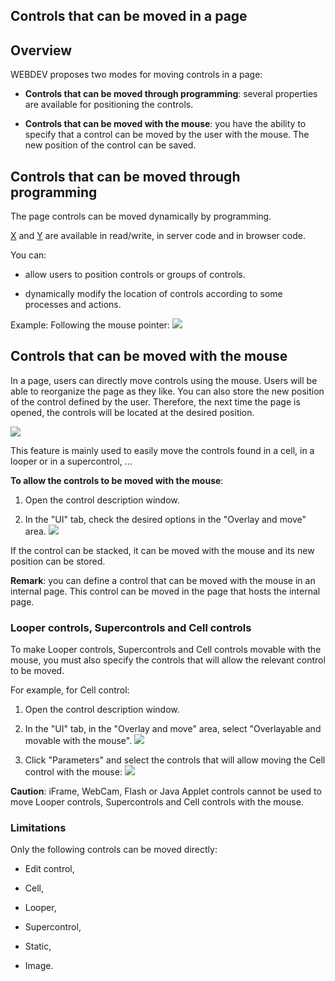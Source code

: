 
## Controls that can be moved in a page
			



<a name="NOTE1"></a>
<a name="NOTE1_1"></a>


## Overview
<a name="overview_ELTTEXTE000139"></a>
WEBDEV proposes two modes for moving controls in a page:

- **Controls that can be moved through programming**: several properties are available for positioning the controls.

- **Controls that can be moved with the mouse**: you have the ability to specify that a control can be moved by the user with the mouse. The new position of the control can be saved.




<a name="NOTE2"></a>
<a name="NOTE2_1"></a>


## Controls that can be moved through programming
<a name="controls_that_can_moved_through_programming_ELTTEXTE000163"></a>
The page controls can be moved dynamically by programming.

[X](../Proprietes/2510135.md) and [Y](../Proprietes/2510137.md) are available in read/write, in server code and in browser code.

You can:

- allow users to position controls or groups of controls.

- dynamically modify the location of controls according to some processes and actions.




Example: Following the mouse pointer: 
![](https://doc.pcsoft.fr/en-US/images/image.awp?langid=3&name=Deplacement_Souris4.gif)


<a name="NOTE3"></a>
<a name="NOTE3_1"></a>


## Controls that can be moved with the mouse
<a name="controls_that_can_moved_with_the_mouse_ELTTEXTE000187"></a>
In a page, users can directly move controls using the mouse. Users will be able to reorganize the page as they like. You can also store the new position of the control defined by the user. Therefore, the next time the page is opened, the controls will be located at the desired position.


![](https://doc.pcsoft.fr/en-US/images/image.awp?langid=3&name=Deplacement_souris3.gif)


This feature is mainly used to easily move the controls found in a cell, in a looper or in a supercontrol, ...

**To allow the controls to be moved with the mouse**: 

1. Open the control description window.

2. In the "UI" tab, check the desired options in the "Overlay and move" area. 
![](https://doc.pcsoft.fr/en-US/images/image.awp?langid=3&name=Champ_Deplacable_Page%20-%20HC%20N%B0001.gif&type=thumb)





If the control can be stacked, it can be moved with the mouse and its new position can be stored.

**Remark**: you can define a control that can be moved with the mouse in an internal page. This control can be moved in the page that hosts the internal page.
<a name="NOTE3_2"></a>


### Looper controls, Supercontrols and Cell controls
<a name="looper_controls_supercontrols_and_cell_controls_ELTPARAGRAPHE000062"></a>

To make Looper controls, Supercontrols and Cell controls movable with the mouse, you must also specify the controls that will allow the relevant control to be moved. 

For example, for Cell control: 

1. Open the control description window.

2. In the "UI" tab, in the "Overlay and move" area, select "Overlayable and movable with the mouse". 
![](https://doc.pcsoft.fr/en-US/images/image.awp?langid=3&name=Champ_Deplacable_Page%20-%20HC%20N%B0002.gif)


3. Click "Parameters" and select the controls that will allow moving the Cell control with the mouse: 
![](https://doc.pcsoft.fr/en-US/images/image.awp?langid=3&name=Champ_Deplacable_Page%20-%20HC%20N%B0005.gif)





**Caution**: iFrame, WebCam, Flash or Java Applet controls cannot be used to move Looper controls, Supercontrols and Cell controls with the mouse.
<a name="NOTE3_3"></a>


### Limitations
<a name="limitations_ELTPARAGRAPHE000083"></a>

Only the following controls can be moved directly:

- Edit control, 

- Cell, 

- Looper, 

- Supercontrol,

- Static,

- Image.





